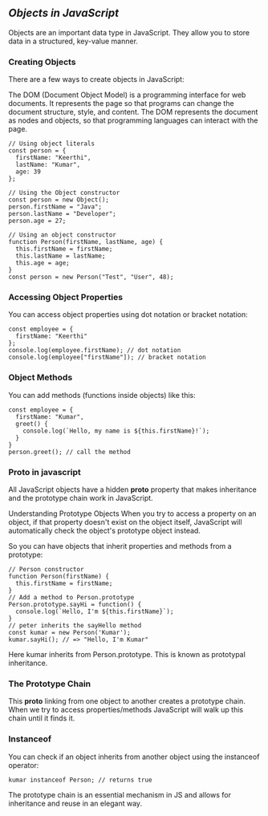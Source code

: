 ## _Objects in JavaScript_
Objects are an important data type in JavaScript. They allow you to store data in a structured, key-value manner.

### Creating Objects
There are a few ways to create objects in JavaScript:

The DOM (Document Object Model) is a programming interface for web documents. It represents the page so that programs can change the document structure, style, and content. The DOM represents the document as nodes and objects, so that programming languages can interact with the page.

```
// Using object literals
const person = {
  firstName: "Keerthi",
  lastName: "Kumar",
  age: 39
};

// Using the Object constructor
const person = new Object();
person.firstName = "Java";
person.lastName = "Developer";
person.age = 27; 

// Using an object constructor
function Person(firstName, lastName, age) {
  this.firstName = firstName;
  this.lastName = lastName;
  this.age = age;
}
const person = new Person("Test", "User", 48);
```

### Accessing Object Properties
You can access object properties using dot notation or bracket notation:

```
const employee = {
  firstName: "Keerthi"  
};
console.log(employee.firstName); // dot notation
console.log(employee["firstName"]); // bracket notation
```

### Object Methods
You can add methods (functions inside objects) like this:

```
const employee = {
  firstName: "Kumar",
  greet() {
    console.log(`Hello, my name is ${this.firstName}!`);  
  }
}
person.greet(); // call the method
```

### Proto in javascript

All JavaScript objects have a hidden __proto__ property that makes inheritance and the prototype chain work in JavaScript.

Understanding Prototype Objects
When you try to access a property on an object, if that property doesn't exist on the object itself, JavaScript will automatically check the object's prototype object instead.

So you can have objects that inherit properties and methods from a prototype:

```
// Person constructor 
function Person(firstName) {
  this.firstName = firstName;
}
// Add a method to Person.prototype
Person.prototype.sayHi = function() {
  console.log(`Hello, I'm ${this.firstName}`);  
}
// peter inherits the sayHello method  
const kumar = new Person('Kumar'); 
kumar.sayHi(); // => "Hello, I'm Kumar"
```
Here kumar inherits from Person.prototype. This is known as prototypal inheritance.

### The Prototype Chain
This __proto__ linking from one object to another creates a prototype chain. When we try to access properties/methods JavaScript will walk up this chain until it finds it.

### Instanceof
You can check if an object inherits from another object using the instanceof operator:

```
kumar instanceof Person; // returns true
```
The prototype chain is an essential mechanism in JS and allows for inheritance and reuse in an elegant way.
